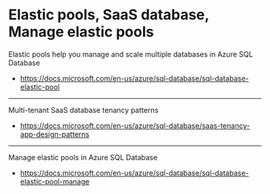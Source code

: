 # Elastic pools, SaaS database, Manage elastic pools

Elastic pools help you manage and scale multiple databases in Azure SQL Database
- https://docs.microsoft.com/en-us/azure/sql-database/sql-database-elastic-pool

--------------------------------------------------------------------
Multi-tenant SaaS database tenancy patterns
- https://docs.microsoft.com/en-us/azure/sql-database/saas-tenancy-app-design-patterns

--------------------------------------------------------------------
Manage elastic pools in Azure SQL Database
- https://docs.microsoft.com/en-us/azure/sql-database/sql-database-elastic-pool-manage
